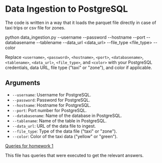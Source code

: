 # Data Ingestion to PostgreSQL
The code is written in a way that it loads the parquet file directly in case of taxi trips or csv file for zones.

python data_ingestion.py --username <username> --password <password> --hostname <hostname> --port <port> --databasename <databasename> --tablename <tablename> --data_url <data_url> --file_type <file_type> --color <color>

Replace `<username>`, `<password>`, `<hostname>`, `<port>`, `<databasename>`, `<tablename>`, `<data_url>`, `<file_type>`, and `<color>` with your PostgreSQL credentials, data URL, file type ("taxi" or "zone"), and color if applicable.

## Arguments

- `--username`: Username for PostgreSQL.
- `--password`: Password for PostgreSQL.
- `--hostname`: Hostname for PostgreSQL.
- `--port`: Port number for PostgreSQL.
- `--databasename`: Name of the database in PostgreSQL.
- `--tablename`: Name of the table in PostgreSQL.
- `--data_url`: URL of the data file to ingest.
- `--file_type`: Type of the data file ("taxi" or "zone").
- `--color`: Color of the taxi data ("yellow" or "green").


[Queries for homework 1](<Homework 1.ipynb>)

This file has queries that were executed to get the relevant answers.
